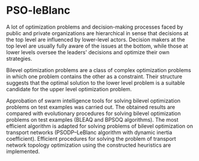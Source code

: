 # PSO-leBlanc

A lot of optimization problems and decision-making processes faced by public and private organizations are hierarchical in sense that decisions at the top level are influenced by lower-level actors. Decision makers at the top level are usually fully aware of the issues at the bottom, while those at lower levels oversee the leaders' decisions and optimize their own strategies.

Bilevel optimization problems are a class of complex optimization problems in which one problem contains the other as a constraint. Their structure suggests that the optimal solution to the lower level problem is a suitable candidate for the upper level optimization problem.

Approbation of swarm intelligence tools for solving bilevel optimization problems on test examples was carried out. The obtained results are compared with evolutionary procedures for solving bilevel optimization problems on test examples (BLEAQ and BPSOQ algorithms). The most efficient algorithm is adapted for solving problems of bilevel optimization on transport networks (PSODP–LeBlanc algorithm with dynamic inertia coefficient). Efficient procedures for solving the problem of transport network topology optimization using the constructed heuristics are implemented.
